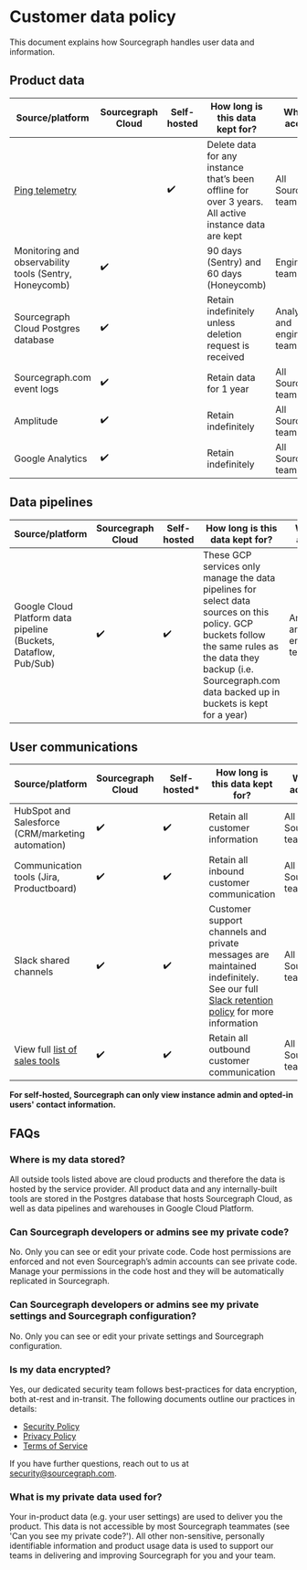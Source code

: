 # Customer data policy

This document explains how Sourcegraph handles user data and information.

## Product data

| Source/platform                                            | Sourcegraph Cloud | Self-hosted | How long is this data kept for?                                                                      | Who has access?                 |
| ---------------------------------------------------------- | ----------------- | ----------- | ---------------------------------------------------------------------------------------------------- | ------------------------------- |
| [Ping telemetry](https://docs.sourcegraph.com/admin/pings) |                   | ✔️          | Delete data for any instance that’s been offline for over 3 years. All active instance data are kept | All Sourcegraph teammates       |
| Monitoring and observability tools (Sentry, Honeycomb)     | ✔️                |             | 90 days (Sentry) and 60 days (Honeycomb)                                                             | Engineering teams               |
| Sourcegraph Cloud Postgres database                        | ✔️                |             | Retain indefinitely unless deletion request is received                                              | Analytics and engineering teams |
| Sourcegraph.com event logs                                 | ✔️                |             | Retain data for 1 year                                                                               | All Sourcegraph teammates       |
| Amplitude                                                  | ✔️                |             | Retain indefinitely                                                                                  | All Sourcegraph teammates       |
| Google Analytics                                           | ✔️                |             | Retain indefinitely                                                                                  | All Sourcegraph teammates       |

## Data pipelines

| Source/platform                                                  | Sourcegraph Cloud | Self-hosted | How long is this data kept for?                                                                                                                                                                                         | Who has access?                 |
| ---------------------------------------------------------------- | ----------------- | ----------- | ----------------------------------------------------------------------------------------------------------------------------------------------------------------------------------------------------------------------- | ------------------------------- |
| Google Cloud Platform data pipeline (Buckets, Dataflow, Pub/Sub) | ✔️                | ✔️          | These GCP services only manage the data pipelines for select data sources on this policy. GCP buckets follow the same rules as the data they backup (i.e. Sourcegraph.com data backed up in buckets is kept for a year) | Analytics and engineering teams |

## User communications

| Source/platform                                                               | Sourcegraph Cloud | Self-hosted\* | How long is this data kept for?                                                                                                                                                 | Who can access it?        |
| ----------------------------------------------------------------------------- | ----------------- | ------------- | ------------------------------------------------------------------------------------------------------------------------------------------------------------------------------- | ------------------------- |
| HubSpot and Salesforce (CRM/marketing automation)                             | ✔️                | ✔️            | Retain all customer information                                                                                                                                                 | All Sourcegraph teammates |
| Communication tools (Jira, Productboard)                                      | ✔️                | ✔️            | Retain all inbound customer communication                                                                                                                                       | All Sourcegraph teammates |
| Slack shared channels                                                         | ✔️                | ✔️            | Customer support channels and private messages are maintained indefinitely. See our full [Slack retention policy](../company-info-and-process/communication/team_chat.md#retention) for more information | All Sourcegraph teammates |
| View full [list of sales tools](../sales/onboarding/index.md#getting-started) | ✔️                | ✔️            | Retain all outbound customer communication                                                                                                                                      | All Sourcegraph teammates |

**For self-hosted, Sourcegraph can only view instance admin and opted-in users' contact information.**

## FAQs

### Where is my data stored?

All outside tools listed above are cloud products and therefore the data is hosted by the service provider. All product data and any internally-built tools are stored in the Postgres database that hosts Sourcegraph Cloud, as well as data pipelines and warehouses in Google Cloud Platform.

### Can Sourcegraph developers or admins see my private code?

No. Only you can see or edit your private code. Code host permissions are enforced and not even Sourcegraph’s admin accounts can see private code. Manage your permissions in the code host and they will be automatically replicated in Sourcegraph.

### Can Sourcegraph developers or admins see my private settings and Sourcegraph configuration?

No. Only you can see or edit your private settings and Sourcegraph configuration.

### Is my data encrypted?

Yes, our dedicated security team follows best-practices for data encryption, both at-rest and in-transit. The following documents outline our practices in details:

- [Security Policy](https://about.sourcegraph.com/security/)
- [Privacy Policy](https://about.sourcegraph.com/privacy/)
- [Terms of Service](https://about.sourcegraph.com/terms-dotcom)

If you have further questions, reach out to us at [security@sourcegraph.com](mailto:security@sourcegraph.com).

### What is my private data used for?

Your in-product data (e.g. your user settings) are used to deliver you the product. This data is not accessible by most Sourcegraph teammates (see 'Can you see my private code?'). All other non-sensitive, personally identifiable information and product usage data is used to support our teams in delivering and improving Sourcegraph for you and your team.

